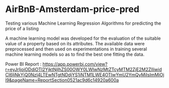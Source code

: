# AirBnB-Amsterdam-price-pred
Testing various Machine Learning Regression Algorithms for predicting the price of a listing

A machine learning model was developed for the evaluation of the suitable value of a
property based on its attributes. The available data were preprocessed and then used
on experimentations in training several machine learning models so as to find the best
one fitting the data.

Power BI Report :  https://app.powerbi.com/view?r=eyJrIjoiODdiOTI2YjktNjlhZS00OWY0LWIwNzMtZTcyMTM2ZjE2M2ZlIiwidCI6IjNkYjQ0NzI4LTEwNTgtNDdjYS1iNTM1LWE4OTIwYmU2YmQyMiIsImMiOjl9&pageName=ReportSection0521ac9d6c14920a600a
